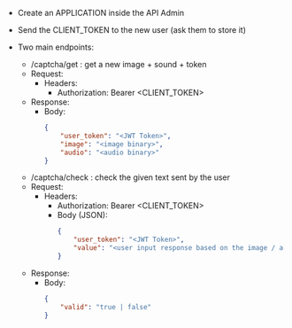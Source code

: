 * Create an APPLICATION inside the API Admin
* Send the CLIENT_TOKEN to the new user (ask them to store it)
* Two main endpoints:
    * /captcha/get  :   get a new image + sound + token
    - Request:
        - Headers:
            - Authorization: Bearer <CLIENT_TOKEN>
    - Response:
        - Body:
            ```json
            {
                "user_token": "<JWT Token>",
                "image": "<image binary>",
                "audio": "<audio binary>"
            }
            ```
        
    * /captcha/check :   check the given text sent by the user
    - Request:
        - Headers:
            - Authorization: Bearer <CLIENT_TOKEN>
            - Body (JSON):
                ```json
                {
                    "user_token": "<JWT Token>",
                    "value": "<user input response based on the image / audio provided>"
                }
                ```
    - Response:
        - Body: 
            ```json
            {
                "valid": "true | false"
            }
            ```
            